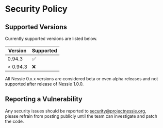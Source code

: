 # Security Policy

## Supported Versions

Currently supported versions are listed below.

| Version  | Supported          |
|----------|--------------------|
| 0.94.3   | :white_check_mark: |
| < 0.94.3 | :x:                |

All Nessie 0.x.x versions are considered beta or even alpha releases and not supported after
release of Nessie 1.0.0.

## Reporting a Vulnerability

Any security issues should be reported to security@projectnessie.org, please refrain from posting publicly until the team can investigate and patch the code.
